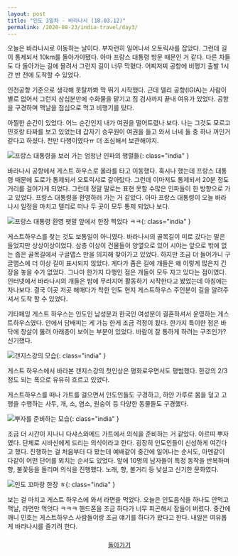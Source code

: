 ```yaml
---
layout: post
title: "인도 3일차 - 바라나시 (18.03.12)"
permalink: /2020-08-23/india-travel/day3/
---
```

오늘은 바라나시로 이동하는 날이다. 부자런히 일어나서 오토릭샤를 잡았다. 그런데 길이 통제되서 10km를 돌아가야됐다. 아마 프랑스 대통령 방문 때문인 거 같다. 다른 차들도 다 돌아가는 길에 몰려서 그런지 길이 너무 막혔다. 어찌저찌 공항에 비행기 출발 1시간 반 전에 도착할 수 있었다.

인천공항 기준으로 생각해 못탈까봐 막 뛰기 시작했다. 근데 델리 공항(IGIA)는 사람이 별로 없어서 그런지 삼십분만에 수화물을 맡기고 짐 검사까지 끝내 여유가 있었다. 공항을 구경하며 맥날을 점심으로 먹고 비행기를 탔다.

아찔한 순간이 있었다. 어느 순간인지 내가 여권을 떨어트렸나 보다. 나는 그것도 모르고 민호랑 타짜를 보고 있었는데 갑자기 승무원이 여권을 들고 와서 너네 둘 중 하나 꺼인거 같다고 하셨다. 천만 다행이였다ㅠ 더 조심해서 보관해야지.

![프랑스 대통령을 보러 가는 엄청난 인파의 행렬들](https://www.notion.so/image/https%3A%2F%2Fs3-us-west-2.amazonaws.com%2Fsecure.notion-static.com%2F67ba0c38-c635-486f-bbe0-ce3e6d823611%2FP20180312_184334817_C5C86843-3C85-4085-BB8B-BA9C2F2C1328.jpg?table=block&id=8f004d1e-856c-4b1c-a098-714bb3302c38&width=1060&userId=&cache=v2){: class="india" }

바라나시 공항에서 게스트 하우스로 올라를 타고 이동했다. 혹시나 했는데 프랑스 대통령 때문에 도로가 통제되서 오토릭샤로 갈아탔다. 그런데 이마저도 통제되서 20분 정도 거리를 걸어가게 되었다. 그런데 정말 말로는 표현 못할 수많은 인파들이 한 방향으로 가고 있었다. 프랑스 대통령을 환영하러 가는 거 같았다. 아마 프랑스 대통령이 오늘 바라나시 일정을 마치고 델리로 떠나 두 곳이 모두 통제 되었나 보다.

![프랑스 대통령 환영 팻말 앞에서 한장 찍었다 ㅋㅋ](https://www.notion.so/image/https%3A%2F%2Fs3-us-west-2.amazonaws.com%2Fsecure.notion-static.com%2Fba89b7f5-d02a-418a-9b93-5e815fe76781%2FP20180312_184445256_5DDD4324-1442-43C5-8F03-82A5E5380B9D.jpg?table=block&id=b4f7cc50-b40a-41c8-b097-d9199769ec1d&width=770&userId=&cache=v2){: class="india" }

게스트하우스를 찾는 것도 보통일이 아니였다. 바라나시의 골목길이 미로 갔다는 말은 들었지만 상상이상이었다. 삼층 이상이 건물들이 양옆으로 있어 시야는 앞으로 밖에 없는 좁은 골목길에서 구글맵스 만을 의지해 찾아가고 있었다. 하지만 조금 더 들어가니 구글맵스에 더 이상 길이 표시되지 않았다. 게다가 좁은 길에 개들은 왜 이렇게 많은지 긴장을 놓을 수가 없었다. 그나마 한가지 다행인 점은 개들이 모두 자고 있다는 점이였다. 인터넷에서 바라나시의 개들은 밤에 무리지어 활동하기 시작한다고 봤었는데 아침에는 자나보다. 결국 이곳 저곳 해매다가 착한 인도 현지 게스트하우스 주인분이 길을 알려주셔서 도착 할 수 있었다.

기타페잉 게스트 하우스는 인도인 남성분과 한국인 여성분이 결혼하셔서 운영하는 게스트하우스였다. 안에서 담배피는 게 가능 한게 조금 걱정이 됬다. 한가지 특이한 점은 바닥에 창살이 뚫려 아래층이 보이는 부분이 있었다. 바람이 잘 통하게 하려는 구조인가? 신기했다.

![갠지스강의 모습](https://www.notion.so/image/https%3A%2F%2Fs3-us-west-2.amazonaws.com%2Fsecure.notion-static.com%2Fd3064be3-d5b3-4030-91c1-bd90277c7037%2FP20180313_153535671_33712D31-2BAA-47C0-91E5-A631A3405C5C.jpg?table=block&id=5a3850d8-7aea-4df7-8b48-14548984fa32&width=1060&userId=&cache=v2){: class="india" }

게스트 하우스에서 바라본 갠지스강의 첫인상은 평화로우면서도 평범했다. 한강의 2/3 정도 되는 폭으로 유유히 흐르고 있었다.

게스트하우스를 떠나 가트를 걸으면서 인도인들도 구경하고, 하얀 가루로 몸을 덮고 고행을 수행하는 사두, 개, 소, 염소, 원숭이 등 다양한 동물들도 구경했다.

![뿌자를 준비하는 모습](https://www.notion.so/image/https%3A%2F%2Fs3-us-west-2.amazonaws.com%2Fsecure.notion-static.com%2F480f427c-59e5-4932-9502-ac8b8112bd39%2FP20180312_214445437_A440F2D2-E518-4428-8E3B-7F114864E69C.jpg?table=block&id=1ca23a19-b04a-4007-a93c-3611692c2f02&width=1060&userId=&cache=v2){: class="india" }

조금 더 시간이 지나니 다샤스와메드 가트에서 의식을 준비하는 거 같았다. 아르띠 뿌자였다. 단체로 시바신에게 드리는 의식이라고 한다. 굉장히 인도인들이 신성하게 여긴다고 했다. 진행하는 걸 처음부터 다 봤는데 예배같이 중간에 일어나는 순서도, 아멘같이 다같이 어떤 단어를 외치는 순서도 있었다. 앞에 10명의 남자들이 특정 동작을 반복하며 향, 불꽃등을 돌리며 의식을 진행했다. 노래, 향, 볼거리 등 낯설고 신기한 문화였다.

![인도 꼬마랑 한장 ㅎ](https://www.notion.so/image/https%3A%2F%2Fs3-us-west-2.amazonaws.com%2Fsecure.notion-static.com%2F3916e8ea-5638-47c3-8cec-26f228aa1877%2FP20180312_231400774_07DF6CDB-E96C-4E5E-8803-E69FC0F4EA2C.jpg?table=block&id=5f5050a7-d5ee-46e4-abf7-4f7a6319aae1&width=1060&userId=&cache=v2){: class="india" }

보는 걸 마치고 게스트 하우스에 와서 라면을 먹었다. 오늘은 인도음식을 하나도 안먹고 맥날, 라면만 먹엇다 ㅋㅋㅋ 핸드폰을 조금 하다가 너무 피곤해서 잠들어 버렸다. 중간에 깨니 민호는 게스트하우스 사람들이랑 조금 얘기를 하다가 왔다고 한다. 내일은 여유롭게 바라나시를 즐기려 한다.

<div style="text-align: center; padding-top: .5rem;">
<a href="/life/2020-08-23/india-travel/">돌아가기</a>
</div>